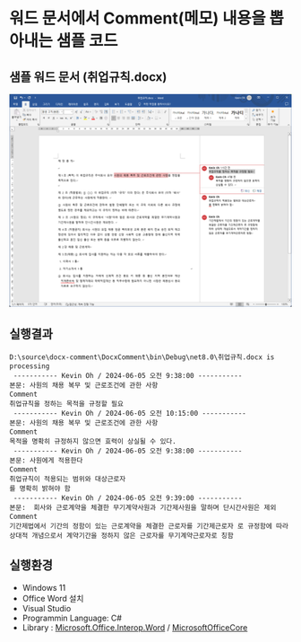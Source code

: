 # 워드 문서에서 Comment(메모) 내용을 뽑아내는 샘플 코드

## 샘플 워드 문서 (취업규칙.docx)

![워드문서 내용](img/word.png)

## 실행결과 

```
D:\source\docx-comment\DocxComment\bin\Debug\net8.0\취업규칙.docx is processing
 ----------- Kevin Oh / 2024-06-05 오전 9:38:00 -----------
본문: 사원의 채용 복무 및 근로조건에 관한 사항
Comment
취업규칙을 정하는 목적을 규정할 필요
 ----------- Kevin Oh / 2024-06-05 오전 10:15:00 -----------
본문: 사원의 채용 복무 및 근로조건에 관한 사항
Comment
목적을 명확히 규정하지 않으면 효력이 상실될 수 있다.
 ----------- Kevin Oh / 2024-06-05 오전 9:38:00 -----------
본문: 사원에게 적용한다
Comment
취업규칙이 적용되는 범위와 대상근로자
를 명확히 밝혀야 함
 ----------- Kevin Oh / 2024-06-05 오전 9:39:00 -----------
본문:  회사와 근로계약을 체결한 무기계약사원과 기간제사원을 말하며 단시간사원은 제외
Comment
기간제법에서 기간의 정함이 있는 근로계약을 체결한 근로자를 기간제근로자 로 규정함에 따라 상대적 개념으로서 계약기간을 정하지 않은 근로자를 무기계약근로자로 칭함
```

## 실행환경 

- Windows 11
- Office Word 설치 
- Visual Studio 
- Programmin Language: C#
- Library : [Microsoft.Office.Interop.Word](https://www.nuget.org/packages/Microsoft.Office.Interop.Word/15.0.4797.1004?_src=template) / [MicrosoftOfficeCore](https://www.nuget.org/packages/MicrosoftOfficeCore/15.0.0?_src=template)